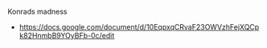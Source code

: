 Konrads madness
- https://docs.google.com/document/d/10EqpxqCRvaF23OWVzhFejXQCpk82HnmbB9YOyBFb-0c/edit
